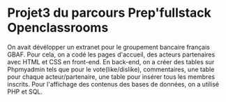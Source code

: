 # Projet3 du parcours Prep'fullstack Openclassrooms
On avait dévélopper un extranet pour le groupement bancaire français GBAF.
Pour cela, on a codé les pages d'accueil, des acteurs partenaires avec HTML et CSS en front-end.
En back-end, on a créer des tables sur Phpmyadmin tels que pour le vote(like/dislike), commentaires, une table pour chaque acteur/partenaire, une table pour insérer tous les membres inscrits.
Pour l'affichage des contenus des bases de données, on a utilisé PHP et SQL.

